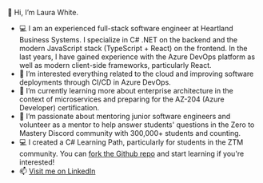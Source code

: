 👋 Hi, I’m Laura White. 
- 💻 I am an experienced full-stack software engineer at Heartland Business Systems. I specialize in C# .NET on the backend and the modern JavaScript stack (TypeScript + React) on the frontend. In the last years, I have gained experience with the Azure DevOps platform as well as modern client-side frameworks, particularly React.
- 👀 I’m interested everything related to the cloud and improving software deployments through CI/CD in Azure DevOps.
- 🌱 I’m currently learning more about enterprise architecture in the context of microservices and preparing for the AZ-204 (Azure Developer) certification.
- 💞️ I’m passionate about mentoring junior software engineers and volunteer as a mentor to help answer students' questions in the Zero to Mastery Discord community with 300,000+ students and counting. 
- 💻 I created a C# Learning Path, particularly for students in the ZTM community. You can [fork the Github repo](https://github.com/l-white/c-sharp-path) and start learning if you're interested!
- 📫 [Visit me on LinkedIn](https://www.linkedin.com/in/laurawhite-softwareengineer/)

<!---
l-white/l-white is a ✨ special ✨ repository because its `README.md` (this file) appears on your GitHub profile.
You can click the Preview link to take a look at your changes.
--->
